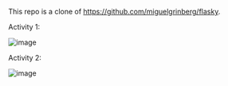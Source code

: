 This repo is a clone of https://github.com/miguelgrinberg/flasky. 


Activity 1:

![image](https://github.com/tongandrew2/ECE444-F2023-Lab1/assets/64707450/dcf335a4-22e7-40f6-85ab-40688093c199)

Activity 2:

![image](https://github.com/tongandrew2/ECE444-F2023-Lab1/assets/64707450/2be3fa2d-283f-44a5-ae03-ef04ce5828d2)

